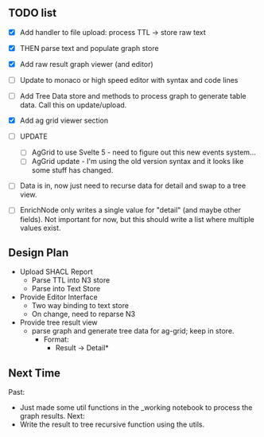 ## TODO list

- [x] Add handler to file upload: process TTL -> store raw text
- [x] THEN parse text and populate graph store
- [x] Add raw result graph viewer (and editor)
- [ ] Update to monaco or high speed editor with syntax and code lines
- [ ] Add Tree Data store and methods to process graph to generate table data. Call this on update/upload.
- [x] Add ag grid viewer section
- [ ] UPDATE
  - [ ] AgGrid to use Svelte 5 - need to figure out this new events system...
  - [ ] AgGrid update - I'm using the old version syntax and it looks like some stuff has changed.
- [ ] Data is in, now just need to recurse data for detail and swap to a tree view.
- [ ] EnrichNode only writes a single value for "detail" (and maybe other fields). Not important for now, but this should write a list where multiple values exist.



## Design Plan

- Upload SHACL Report
  - Parse TTL into N3 store
  - Parse into Text Store
- Provide Editor Interface
  - Two way binding to text store
  - On change, need to reparse N3
- Provide tree result view
  - parse graph and generate tree data for ag-grid; keep in store.
    - Format:
      - Result -> Detail*


## Next Time
Past:
- Just made some util functions in the _working notebook to process the graph results.
Next:
- Write the result to tree recursive function using the utils.
